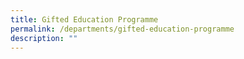 ```yaml
---
title: Gifted Education Programme
permalink: /departments/gifted-education-programme
description: ""
---
```

